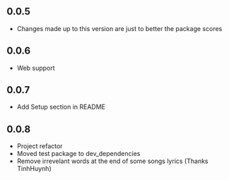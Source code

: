 ## 0.0.5

* Changes made up to this version are just to better the package scores

## 0.0.6

* Web support

## 0.0.7

* Add Setup section in README

## 0.0.8

* Project refactor
* Moved test package to dev_dependencies
* Remove irrevelant words at the end of some songs lyrics (Thanks TinhHuynh)

